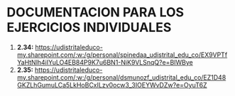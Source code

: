 # DOCUMENTACION PARA LOS EJERCICIOS INDIVIDUALES

1. **2.34:** https://udistritaleduco-my.sharepoint.com/:w:/g/personal/spinedaa_udistrital_edu_co/EX9VPTfYaHtNlh4iIYuLO4EB84P9K7u6BN1-NiK9VLSnqQ?e=BIWBye
2. **2.35:** https://udistritaleduco-my.sharepoint.com/:w:/g/personal/dsmunozf_udistrital_edu_co/EZ1D48GKZLhGumuLCa5LkHoBCxILzv0ocw3_3IOEYWvDZw?e=OyuT6Z
